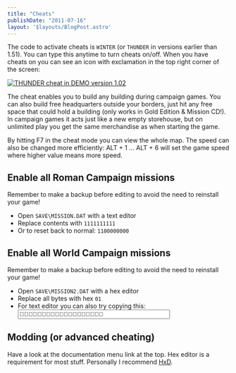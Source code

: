 ```yaml
---
title: "Cheats"
publishDate: "2011-07-16"
layout: '$layouts/BlogPost.astro'
---
```


The code to activate cheats is `WINTER` (or `THUNDER` in versions earlier than 1.51). You can type this anytime to turn cheats on/off. When you have cheats on you can see an icon with exclamation in the top right corner of the screen:

[![THUNDER cheat in DEMO version 1.02](/wp-content/uploads/2011/06/DEMO_Thunder_Cheat.png)](/wp-content/uploads/2011/06/DEMO_Thunder_Cheat.png)

The cheat enables you to build any building during campaign games. You can also build free headquarters outside your borders, just hit any free space that could hold a building (only works in Gold Edition & Mission CD!). In campaign games it acts just like a new empty storehouse, but on unlimited play you get the same merchandise as when starting the game.

By hitting F7 in the cheat mode you can view the whole map. The speed can also be changed more efficiently: ALT + 1 ... ALT + 6 will set the game speed where higher value means more speed.

## Enable all Roman Campaign missions

Remember to make a backup before editing to avoid the need to reinstall your game!

- Open `SAVE\MISSION.DAT` with a text editor
- Replace contents with `1111111111`
- Or to reset back to normal: `1100000000`

## Enable all World Campaign missions

Remember to make a backup before editing to avoid the need to reinstall your game!

- Open `SAVE\MISSION2.DAT` with a hex editor
- Replace all bytes with hex `01`
- For text editor you can also try copying this: <input type="text" size="40" value="" readonly />

## Modding (or advanced cheating)

Have a look at the documentation menu link at the top. Hex editor is a requirement for most stuff. Personally I recommend [HxD](http://mh-nexus.de/en/hxd/).
